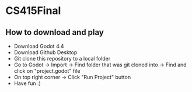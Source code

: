# CS415Final

## How to download and play
- Download Godot 4.4
- Download Github Desktop
- Git clone this repository to a local folder
- Go to Godot -> Import -> Find folder that was git cloned into -> Find and click on "project.godot" file
- On top right corner -> Click "Run Project" button
- Have fun :)
